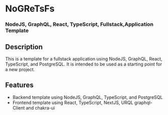 # NoGReTsFs
### NodeJS, GraphQL, React, TypeScript, Fullstack,Application Template

## Description
This is a template for a fullstack application using NodeJS, GraphQL, React, TypeScript, and PostgreSQL. It is intended to be used as a starting point for a new project.

## Features
- Backend template using NodeJS, GraphQL, TypeScript, and PostgreSQL
- Frontend template using React, TypeScript, NextJS, URQL graphql-Client and chakra-ui